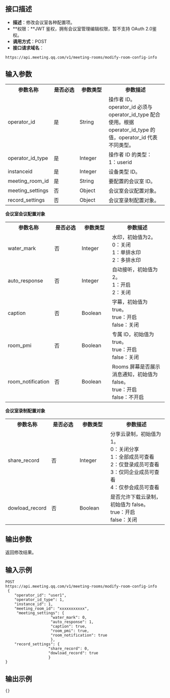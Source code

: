 ## 接口描述
- **描述**：修改会议室各种配置项。
- **权限：**JWT 鉴权，拥有会议室管理编辑权限，暂不支持 OAuth 2.0鉴权。
- **调用方式**：POST
- **接口请求域名**：
```Plaintext
https://api.meeting.qq.com/v1/meeting-rooms/modify-room-config-info
```

## 输入参数
<table>
   <tr>
      <th width="20%" >参数名称</td>
      <th width="20%" >是否必选</td>
      <th width="20%" >参数类型</td>
      <th width="40%" >参数描述</td>
   </tr>
<tr>
      <td>operator_id</td>
      <td>是</td>
      <td>String</td>
      <td>	操作者 ID。operator_id 必须与 operator_id_type 配合使用。根据 operator_id_type 的值，operator_id 代表不同类型。</td>
   </tr>
   <tr>
      <td>operator_id_type</td>
      <td>是</td>
      <td>Integer</td>
      <td>操作者 ID 的类型：<br>1：userid  </td>
   </tr>
   <tr>
      <td>instanceid</td>
      <td>是</td>
      <td>Integer</td>
      <td>设备类型 ID。</td>
   </tr>
   <tr>
      <td>meeting_room_id</td>
      <td>是</td>
      <td>String</td>
      <td>	要配置的会议室 ID。</td>
   </tr>
   <tr>
      <td>meeting_settings</td>
      <td>否</td>
      <td>Object</td>
      <td>会议室会议配置对象。</td>
   </tr>
   <tr>
      <td>record_settings</td>
      <td>否</td>
      <td>Object</td>
      <td>会议室录制配置对象。</td>
   </tr>
</table>

**会议室会议配置对象**
<table>
   <tr>
      <th width="20%" >参数名称</td>
      <th width="20%" >是否必选</td>
      <th width="20%" >参数类型</td>
      <th width="40%" >参数描述</td>
   </tr>
 <tr>
      <td>water_mark</td>
      <td>否</td>
      <td>Integer</td>
      <td>水印，初始值为2。<br>0：关闭<br>1：单排水印<br>2：多排水印</td>
   </tr>
   <tr>
      <td>auto_response</td>
      <td>否</td>
      <td>Integer</td>
      <td>自动接听，初始值为2。<br>1：开启<br>2：关闭</td>
   </tr>
   <tr>
      <td>caption</td>
      <td>否</td>
      <td>Boolean</td>
      <td>	字幕，初始值为 true。<br>true：开启<br>false：关闭</td>
   </tr>
   <tr>
      <td>room_pmi</td>
      <td>否</td>
      <td>Boolean</td>
      <td>	专属 ID，初始值为 true。<br>true：开启<br>false：关闭</td>
   </tr>
   <tr>
      <td>room_notification</td>
      <td>否</td>
      <td>Boolean</td>
      <td>Rooms 屏幕是否展示消息通知，初始值为 false。<br>true：开启<br>false：不开启</td>
   </tr>
</table>

**会议室录制配置对象**
<table>
   <tr>
      <th width="20%" >参数名称</td>
      <th width="20%" >是否必选</td>
      <th width="20%" >参数类型</td>
      <th width="40%" >参数描述</td>
   </tr>
   <tr>
      <td>share_record</td>
      <td>	否</td>
      <td>Integer</td>
      <td>分享云录制，初始值为1。<br>0：关闭分享<br>1：全部成员可查看<br>2：仅登录成员可查看<br>3：仅同企业成员可查看<br>4：仅参会成员可查看</td>
   </tr>
   <tr>
      <td>dowload_record</td>
      <td>否</td>
      <td>Boolean</td>
      <td>	是否允许下载云录制，初始值为 false。<br>true：开启<br>false：关闭</td>
   </tr>
</table>


## 输出参数
返回修改结果。

## 输入示例
```plaintext
POST
https://api.meeting.qq.com/v1/meeting-rooms/modify-room-config-info
 {
    "operator_id": "user1",
    "operator_id_type": 1,
    "instance_id": 1,
    "meeting_room_id": "xxxxxxxxxxx",
     "meeting_settings": {
                    "water_mark": 0,
                    "auto_response": 1,
                    "caption": true,
                    "room_pmi": true,
                    "room_notification": true
                    },
    "record_settings": {
                   "share_record": 0,
                   "dowload_record": true
                   }
}
```

## 输出示例
```plaintext
{}
```
